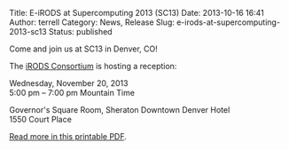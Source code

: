 Title: E-iRODS at Supercomputing 2013 (SC13)
Date: 2013-10-16 16:41
Author: terrell
Category: News, Release
Slug: e-irods-at-supercomputing-2013-sc13
Status: published

Come and join us at SC13 in Denver, CO!

The [iRODS Consortium](http://irods-consortium.org/) is hosting a
reception:

Wednesday, November 20, 2013  
5:00 pm – 7:00 pm Mountain Time

Governor's Square Room, Sheraton Downtown Denver Hotel  
1550 Court Place

[Read more in this printable
PDF](http://irods.org/wp-content/uploads/2013/10/E-iRODS-postcard-SC13.pdf).
